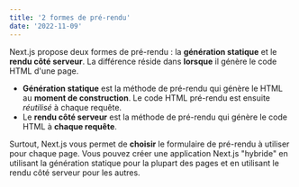 ```yaml
---
title: '2 formes de pré-rendu'
date: '2022-11-09'
---
```


Next.js propose deux formes de pré-rendu : la **génération statique** et le **rendu côté serveur**. La différence réside dans **lorsque** il génère le code HTML d'une page.

- **Génération statique** est la méthode de pré-rendu qui génère le HTML au **moment de construction**. Le code HTML pré-rendu est ensuite _réutilisé_ à chaque requête.
- Le **rendu côté serveur** est la méthode de pré-rendu qui génère le code HTML à **chaque requête**.

Surtout, Next.js vous permet de **choisir** le formulaire de pré-rendu à utiliser pour chaque page. Vous pouvez créer une application Next.js "hybride" en utilisant la génération statique pour la plupart des pages et en utilisant le rendu côté serveur pour les autres.